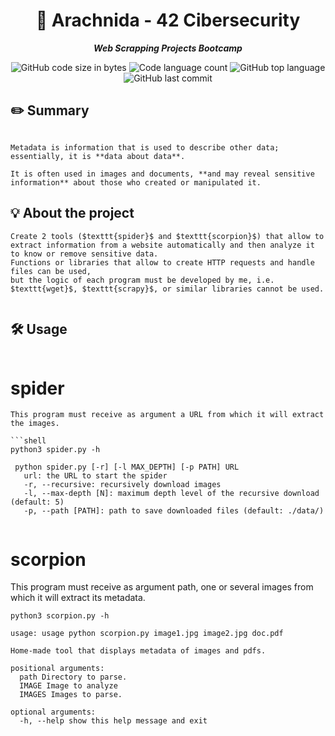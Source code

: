 <h1 align="center">
📖 Arachnida - 42 Cibersecurity
</h1>

<p align="center">
	<b><i>Web Scrapping Projects Bootcamp</i></b><br>
</p>

<p align="center">
	<img alt="GitHub code size in bytes" src="https://img.shields.io/github/languages/code-size/Falitomal/Arachnida?color=lightblue" />
	<img alt="Code language count" src="https://img.shields.io/github/languages/count/Falitomal/Arachnida?color=yellow" />
	<img alt="GitHub top language" src="https://img.shields.io/github/languages/top/Falitomal/Arachnida?color=blue" />
	<img alt="GitHub last commit" src="https://img.shields.io/github/last-commit/Falitomal/Arachnida?color=green" />
</p>



## ✏️ Summary
```

Metadata is information that is used to describe other data; essentially, it is **data about data**.

It is often used in images and documents, **and may reveal sensitive information** about those who created or manipulated it.

```
## 💡 About the project

```
Create 2 tools ($texttt{spider}$ and $texttt{scorpion}$) that allow to extract information from a website automatically and then analyze it to know or remove sensitive data.
Functions or libraries that allow to create HTTP requests and handle files can be used,
but the logic of each program must be developed by me, i.e. $texttt{wget}$, $texttt{scrapy}$, or similar libraries cannot be used.


```
## 🛠️ Usage
```
```
# spider
```
This program must receive as argument a URL from which it will extract the images.

```shell
python3 spider.py -h
```
```
 python spider.py [-r] [-l MAX_DEPTH] [-p PATH] URL
   url: the URL to start the spider
   -r, --recursive: recursively download images
   -l, --max-depth [N]: maximum depth level of the recursive download (default: 5)
   -p, --path [PATH]: path to save downloaded files (default: ./data/)     


```


# scorpion

This program must receive as argument path, one or several images from which it will extract its metadata.


```shell
python3 scorpion.py -h
```
```
usage: usage python scorpion.py image1.jpg image2.jpg doc.pdf

Home-made tool that displays metadata of images and pdfs.

positional arguments:
  path Directory to parse.
  IMAGE Image to analyze
  IMAGES Images to parse.

optional arguments:
  -h, --help show this help message and exit



```
